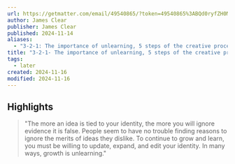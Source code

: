 ```yaml
---
url: https://getmatter.com/email/49540865/?token=49540865%3ABQd0ryfZH0Mar3koB96jzNH6CHg
author: James Clear
publisher: James Clear
published: 2024-11-14
aliases:
  - "3-2-1: The importance of unlearning, 5 steps of the creative process, and deciding who you want to be"
title: "3-2-1- The importance of unlearning, 5 steps of the creative process, and deciding who you want to be"
tags:
  - later
created: 2024-11-16
modified: 2024-11-16
---
```


## Highlights

> "The more an idea is tied to your identity, the more you will ignore evidence it is false. People seem to have no trouble finding reasons to ignore the merits of ideas they dislike. To continue to grow and learn, you must be willing to update, expand, and edit your identity. In many ways, growth is unlearning."

